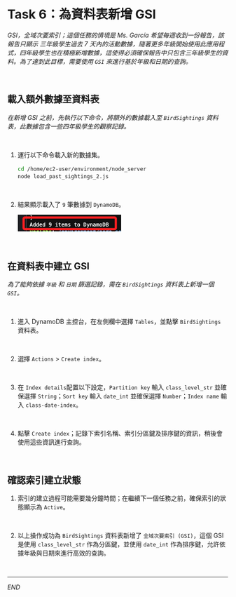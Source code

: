 # Task 6：為資料表新增 GSI

_GSI，全域次要索引；這個任務的情境是 Ms. García 希望每週收到一份報告，該報告只顯示 三年級學生過去 7 天內的活動數據，隨著更多年級開始使用此應用程式，四年級學生也在積極新增數據，這使得必須確保報告中只包含三年級學生的資料。為了達到此目標，需要使用 `GSI` 來進行基於年級和日期的查詢。_

<br>

## 載入額外數據至資料表

_在新增 GSI 之前，先執行以下命令，將額外的數據載入至 `BirdSightings` 資料表，此數據包含一些四年級學生的觀察記錄。_

<br>

1. 運行以下命令載入新的數據集。

    ```bash
    cd /home/ec2-user/environment/node_server
    node load_past_sightings_2.js
    ```

<br>

2. 結果顯示載入了 `9` 筆數據到 `DynamoDB`。

    ![](images/img_46.png)

<br>

## 在資料表中建立 GSI

_為了能夠依據 `年級` 和 `日期` 篩選記錄，需在 `BirdSightings` 資料表上新增一個 `GSI`。_

<br>

1. 進入 DynamoDB 主控台，在左側欄中選擇 `Tables`，並點擊 `BirdSightings` 資料表。

<br>

2. 選擇 `Actions` > `Create index`。

<br>

3. 在 `Index details`配置以下設定，`Partition key` 輸入 `class_level_str` 並確保選擇 `String`；`Sort key` 輸入 `date_int` 並確保選擇 `Number`；`Index name` 輸入 `class-date-index`。

<br>

4. 點擊 `Create index`；記錄下索引名稱、索引分區鍵及排序鍵的資訊，稍後會使用這些資訊進行查詢。

<br>

## 確認索引建立狀態

1. 索引的建立過程可能需要幾分鐘時間；在繼續下一個任務之前，確保索引的狀態顯示為 `Active`。

<br>

2. 以上操作成功為 `BirdSightings` 資料表新增了 `全域次要索引 (GSI)`，這個 GSI 是使用 `class_level_str` 作為分區鍵，並使用 `date_int` 作為排序鍵，允許依據年級與日期來進行高效的查詢。

<br>

___

_END_